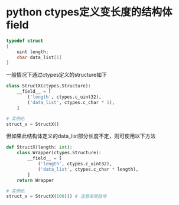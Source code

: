 # python ctypes定义变长度的结构体field

```cpp
typedef struct
{
    uint length;
    char data_list[1]
}
```

一般情况下通过ctypes定义的structure如下

```python
class StructX(ctypes.Structure):
    __field__ = [
        ('length', ctypes.c_uint32),
        ('data_list', ctypes.c_char * 1),
    ]
```

```python
# 实例化
struct_x = StructX()
```

但如果此结构体定义的data_list部分长度不定，则可使用以下方法

```python
def StructX(length: int):
    class Wrapper(ctypes.Structure):
        __field__ = [
            ('length', ctypes.c_uint32),
            ('data_list', ctypes.c_char * length),
        ]
    return Wrapper
```

```python
# 实例化
struct_x = StructX(100)() # 注意末尾括号
```
